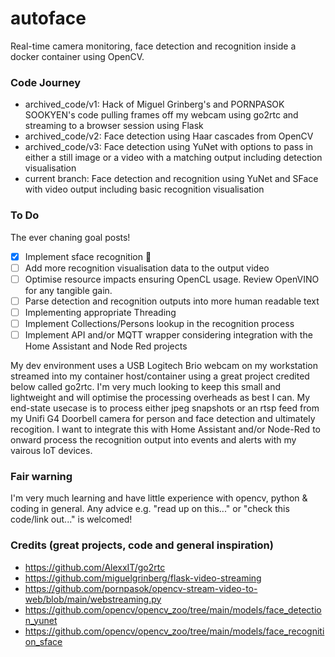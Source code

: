 # autoface
Real-time camera monitoring, face detection and recognition inside a docker container using OpenCV.

### Code Journey
* archived_code/v1:   Hack of Miguel Grinberg's and PORNPASOK SOOKYEN's code pulling frames off my webcam using go2rtc and streaming to a browser session using Flask
* archived_code/v2:   Face detection using Haar cascades from OpenCV
* archived_code/v3:   Face detection using YuNet with options to pass in either a still image or a video with a matching output including detection visualisation
* current branch:     Face detection and recognition using YuNet and SFace with video output including basic recognition visualisation

### To Do
The ever chaning goal posts!
- [x] Implement sface recognition :beer:
- [ ] Add more recognition visualisation data to the output video
- [ ] Optimise resource impacts ensuring OpenCL usage.  Review OpenVINO for any tangible gain.
- [ ] Parse detection and recognition outputs into more human readable text
- [ ] Implementing appropriate Threading
- [ ] Implement Collections/Persons lookup in the recognition process
- [ ] Implement API and/or MQTT wrapper considering integration with the Home Assistant and Node Red projects

My dev environment uses a USB Logitech Brio webcam on my workstation streamed into my container host/container using a great project credited below called go2rtc.  I'm very much looking to keep this small and lightweight and will optimise the processing overheads as best I can.  My end-state usecase is to process either jpeg snapshots or an rtsp feed from my Unifi G4 Doorbell camera for person and face detection and ultimately recogition.  I want to integrate this with Home Assistant and/or Node-Red to onward process the recognition output into events and alerts with my vairous IoT devices.

### Fair warning
I'm very much learning and have little experience with opencv, python & coding in general.  Any advice e.g. "read up on this..." or "check this code/link out..." is welcomed!

### Credits (great projects, code and general inspiration)
* https://github.com/AlexxIT/go2rtc
* https://github.com/miguelgrinberg/flask-video-streaming
* https://github.com/pornpasok/opencv-stream-video-to-web/blob/main/webstreaming.py
* https://github.com/opencv/opencv_zoo/tree/main/models/face_detection_yunet
* https://github.com/opencv/opencv_zoo/tree/main/models/face_recognition_sface